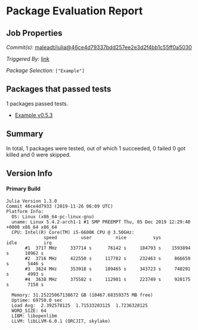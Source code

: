 # Package Evaluation Report

## Job Properties

*Commit(s):* [maleadt/julia@46ce4d79337bdd257ee2e3d2f4bb1c55ff0a5030](https://github.com/maleadt/julia/commit/46ce4d79337bdd257ee2e3d2f4bb1c55ff0a5030)

*Triggered By:* [link](https://www.test.com)

*Package Selection:* `["Example"]`

## Packages that passed tests

1 packages passed tests.
- [Example v0.5.3](logs/Example/1.3.0.log)

## Summary

In total, 1 packages were tested, out of which 1 succeeded, 0 failed 0 got killed and 0 were skipped.


## Version Info

#### Primary Build

```
Julia Version 1.3.0
Commit 46ce4d7933 (2019-11-26 06:09 UTC)
Platform Info:
  OS: Linux (x86_64-pc-linux-gnu)
  uname: Linux 5.4.2-arch1-1 #1 SMP PREEMPT Thu, 05 Dec 2019 12:29:40 +0000 x86_64 x86_64
  CPU: Intel(R) Core(TM) i5-6600K CPU @ 3.50GHz: 
              speed         user         nice          sys         idle          irq
       #1  3717 MHz     337714 s      76142 s     184793 s    1593894 s      10962 s
       #2  3716 MHz     422550 s     117782 s     232463 s     866659 s       5446 s
       #3  3624 MHz     353918 s     189465 s     343723 s     740291 s       4993 s
       #4  3638 MHz     375582 s     112981 s     223749 s     920175 s       7158 s
       
  Memory: 31.25225067138672 GB (10467.68359375 MB free)
  Uptime: 69750.0 sec
  Load Avg:  2.392578125  1.71533203125  1.7236328125
  WORD_SIZE: 64
  LIBM: libopenlibm
  LLVM: libLLVM-6.0.1 (ORCJIT, skylake)

```
<!-- Generated on 2019-12-10T16:56:41.687 -->
